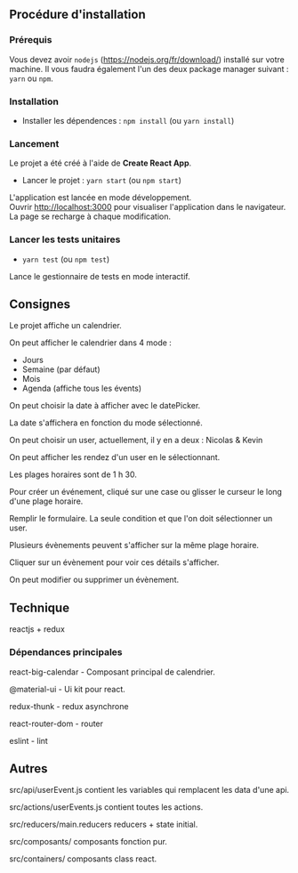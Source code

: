 
## Procédure d'installation

### Prérequis

Vous devez avoir `nodejs` (https://nodejs.org/fr/download/) installé sur votre machine. Il vous faudra également l'un des deux package manager suivant : `yarn` ou `npm`.

### Installation

- Installer les dépendences : `npm install` (ou `yarn install`)

### Lancement

Le projet a été créé à l'aide de **Create React App**.

- Lancer le projet : `yarn start` (ou `npm start`)

L'application est lancée en mode développement.<br>
Ouvrir [http://localhost:3000](http://localhost:3000) pour visualiser l'application dans le navigateur.
La page se recharge à chaque modification.

### Lancer les tests unitaires

- `yarn test` (ou `npm test`)

Lance le gestionnaire de tests en mode interactif.

## Consignes

Le projet affiche un calendrier.

On peut afficher le calendrier dans 4 mode :

- Jours
- Semaine (par défaut)
- Mois
- Agenda (affiche tous les évents)

On peut choisir la date à afficher avec le datePicker.

La date s'affichera en fonction du mode sélectionné.

On peut choisir un user, actuellement, il y en a deux : Nicolas & Kevin

On peut afficher les rendez d'un user en le sélectionnant.

Les plages horaires sont de 1 h 30.

Pour créer un événement, cliqué sur une case ou glisser le curseur le long d'une plage horaire.

Remplir le formulaire. La seule condition et que l'on doit sélectionner un user.

Plusieurs évènements peuvent s'afficher sur la même plage horaire.

Cliquer sur un évènement pour voir ces détails s'afficher.

On peut modifier ou supprimer un évènement.

## Technique

reactjs + redux

### Dépendances principales


react-big-calendar - Composant principal de calendrier.


@material-ui       - Ui kit pour react. 


redux-thunk        - redux asynchrone


react-router-dom   - router


eslint             - lint

## Autres 

src/api/userEvent.js    		contient les variables qui remplacent les data d'une api.  

src/actions/userEvents.js 		contient toutes les actions. 

src/reducers/main.reducers 		reducers + state initial.

src/composants/					composants fonction pur. 

src/containers/                 composants class react.  
